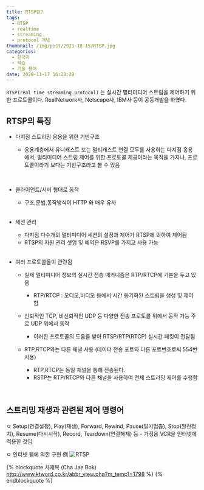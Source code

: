 ```yaml
---
title: RTSP란?
tags:
  - RTSP
  - realtime
  - streaming
  - protocol 개념
thumbnail: /img/post/2021-10-15/RTSP.jpg
categories:
  - 한국어
  - 학습
  - 기술 용어
date: 2020-11-17 16:28:29
---
```


`RTSP(real time streaming protocol)` 는 실시간 멀티미디어 스트림을 제어하기 위한 프로토콜이다.
RealNetwork사, Netscape사, IBM사 등이 공동개발을 하였다.

## RTSP의 특징

- 다지점 스트리밍 응용을 위한 기반구조

  - 응용계층에서 유니캐스트 또는 멀티캐스트 연결 모두를 사용하는 다지점 응용에서, 멀티미디어 스트림 제어를 위한 프로토콜 제공이라는 목적을 가지나, 프로토콜이라기 보다는 기반구조라고 볼 수 있음

<br>

- 클라이언트/서버 형태로 동작

  - 구조,문법,동작방식이 HTTP 와 매우 유사

  <br>

- 세션 관리

  - 다지점 다수개의 멀티미디어 세션의 설정과 제어가 RTSP에 의하여 제어됨
  - RTSP의 자원 관리 셋업 및 예약은 RSVP를 가지고 사용 가능

  <br>

- 여러 프로토콜들이 관련됨

  - 실제 멀티미디어 정보의 실시간 전송 매커니즘은 RTP/RTCP에 기본을 두고 있음

    - RTP/RTCP : 오디오,비디오 등에서 시간 동기화된 스트림을 생성 및 제어함

  - 신뢰적인 TCP, 비신뢰적인 UDP 등 다양한 전송 프로토콜 위에서 동작 가능
    주로 UDP 위에서 동작

    - 이러한 프로토콜의 도움을 받아 RTSP/RTP(RTCP) 실시간 패킷이 전달됨

  - RTP,RTCP와는 다른 채널 사용 (데이터 전송 포트와 다른 포트번호로써 554번 사용)
    - RTP,RTCP는 동일 채널을 통해 전송된다.
    - RSTP는 RTP/RTCP와 다른 채널을 사용하여 전체 스트리밍 제어를 수행함

<br>

## 스트리밍 재생과 관련된 제어 명령어

ㅇ Setup(연결설정), Play(재생), Forward, Rewind, Pause(일시멈춤), Stop(완전정지), Resume(다시시작), Record, Teardown(연결해제) 등 - 가정용 VCR을 인터넷에 적용한 것임

ㅇ 인터넷 웹에 의한 구현 例
![RTSP](/img/post/2021-10-15/RTSP.jpg)

{% blockquote 차재복 (Cha Jae Bok) http://www.ktword.co.kr/abbr_view.php?m_temp1=1798 %}
{% endblockquote %}
